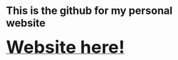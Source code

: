 # This is the github for my personal website

<a href="https://gnhen.github.io/personalWebsite/" target="_blank"><font size="+4"><b>Website here!</b></font></a>
